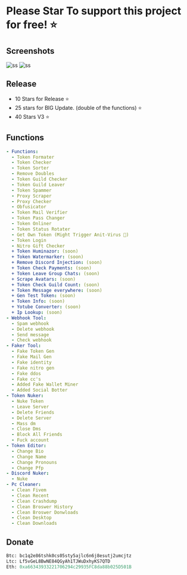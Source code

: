 # Please Star To support this project for free! ⭐
## Screenshots
![ss](https://cdn.discordapp.com/attachments/1207062501577990154/1213239706515542136/20240301_223248.png?ex=65f4c086&is=65e24b86&hm=ed8f7e14dfd6e15016658a032bd0b6501f4e536526a21a27dea6aa5c06321e6e&)
![ss](https://cdn.discordapp.com/attachments/1111293543634452510/1214685097949798490/imag2e.png?ex=65fa02a7&is=65e78da7&hm=da21bc3ed2a54ab41b709195cd3a2163966e952c3c1b3a0c36bbe640d0f5e74e&)
## Release
- 10 Stars for Release ⭐
- 25 stars for BIG Update. (double of the functions) ⭐
- 40 Stars V3 ⭐️
## Functions
```yaml
- Functions:
  - Token Formater
  - Token Checker
  - Token Sorter
  - Remove Doubles
  - Token Guild Checker
  - Token Guild Leaver
  - Token Spammer
  - Proxy Scraper
  - Proxy Checker
  - Obfusicator 
  - Token Mail Verifier
  - Token Pass Changer
  - Token Onliner
  - Token Status Rotater
  - Get Own Token (Might Trigger Anit-Virus 🔴)
  - Token Login
  - Nitro Gift Checker
  + Token Huminazor: (soon)
  + Token Watermarker: (soon)
  + Remove Discord Injection: (soon)
  + Token Check Payments: (soon)
  + Token Leave Group Chats: (soon)
  + Scrape Avatars: (soon)
  + Token Check Guild Count: (soon)
  + Token Message everywhere: (soon)
  + Gen Test Token: (soon)
  + Token Info: (soon)
  + Yotube Converter: (soon)
  + Ip Lookup: (soon)
- Webhook Tool:
  - Spam webhook
  - Delete webhook
  - Send message
  - Check webhook
- Faker Tool:
  - Fake Token Gen
  - Fake Mail Gen
  - Fake identity 
  - Fake nitro gen
  - Fake ddos
  - Fake cc's
  - Added Fake Wallet Miner
  - Added Social Botter
- Token Nuker:
  - Nuke Token
  - Leave Server
  - Delete Friends
  - Delete Server
  - Mass dm
  - Close Dms
  - Block All Friends
  - Fuck account
- Token Editor:
  - Change Bio
  - Change Name
  - Change Pronouns
  - Change Pfp
- Discord Nuker:
  - Nuke
- Pc Cleaner:
  - Clean Fivem
  - Clean Recent
  - Clean Crashdump
  - Clean Broswer History
  - Clean Broswer Donwloads
  - Clean Desktop
  - Clean Downloads
```

## Donate
```py
Btc: bc1q2e86tshk0cs05sty5ajlc6n6j8esutj2umcjtz
Ltc: Lf5vGeL8BwNE84QGyAh1TJWuDxhyKS7QTD
Eth: 0xa66343933221706294c29935FC8da88b025D501B
```

